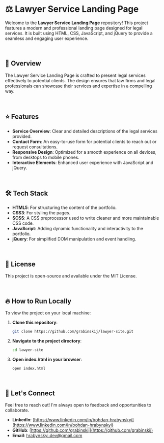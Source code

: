 # ⚖️ Lawyer Service Landing Page

Welcome to the **Lawyer Service Landing Page** repository! This project features a modern and professional landing page designed for legal services. It is built using HTML, CSS, JavaScript, and jQuery to provide a seamless and engaging user experience.

<br>

## 🌟 Overview

The Lawyer Service Landing Page is crafted to present legal services effectively to potential clients. The design ensures that law firms and legal professionals can showcase their services and expertise in a compelling way.

<br>

## ⭐ Features

- **Service Overview**: Clear and detailed descriptions of the legal services provided.
- **Contact Form**: An easy-to-use form for potential clients to reach out or request consultations.
- **Responsive Design**: Optimized for a smooth experience on all devices, from desktops to mobile phones.
- **Interactive Elements**: Enhanced user experience with JavaScript and jQuery.

<br>

## 🛠️ Tech Stack

- **HTML5**: For structuring the content of the portfolio.
- **CSS3**: For styling the pages.
- **SCSS**: A CSS preprocessor used to write cleaner and more maintainable CSS code.
- **JavaScript**: Adding dynamic functionality and interactivity to the portfolio.
- **jQuery**: For simplified DOM manipulation and event handling.

<br>

## 📝 License

This project is open-source and available under the MIT License.

<br>

## 🔥 How to Run Locally

To view the project on your local machine:

1. **Clone this repository**:
   ```bash
   git clone https://github.com/grabinskij/lawyer-site.git

2. **Navigate to the project directory**:
   ```bash
   cd lawyer-site

3. **Open index.html in your browser**:
   ```bash
   open index.html

<br>

## 🤝 Let's Connect

Feel free to reach out! I'm always open to feedback and opportunities to collaborate.
- **LinkedIn**: [https://www.linkedin.com/in/bohdan-hrabynskyi](https://www.linkedin.com/in/bohdan-hrabynskyi)
- **GitHub**: [https://github.com/grabinskij](https://github.com/grabinskij)
- **Email**: [hrabynskyi.dev@gmail.com](mailto:hrabynskyi.dev@gmail.com)





